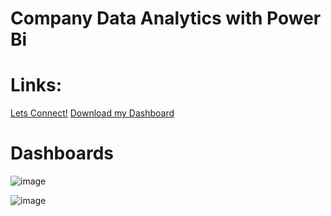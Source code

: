# Company Data Analytics with Power Bi

# Links:
[Lets Connect!](https://www.linkedin.com/in/tomzjwang/)
[Download my Dashboard](https://github.com/tomzjwang/HR-Data-Analytics-using-Power-Bi/blob/main/HR%20Project.pbix/)

# Dashboards
![image](https://github.com/user-attachments/assets/4688b9e4-d241-4f69-b446-c0ea97e55a34)

![image](https://github.com/user-attachments/assets/64b5983f-d54f-4758-9df3-28fcfe5b3c02)
